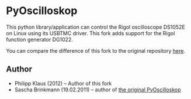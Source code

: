 PyOscilloskop
=============

This python library/application can control the Rigol oscilloscope DS1052E on Linux using its USBTMC driver.
This fork adds support for the Rigol function generator DG1022.

You can compare the difference of this fork to the original repository [here](https://github.com/pklaus/PyOscilloskop/compare).

Author
------
* Philipp Klaus (2012) – Author of this fork
* Sascha Brinkmann (19.02.2011) – author of [the original PyOscilloskop][PyOscilloskop]

[PyOscilloskop]: https://github.com/sbrinkmann/PyOscilloskop
